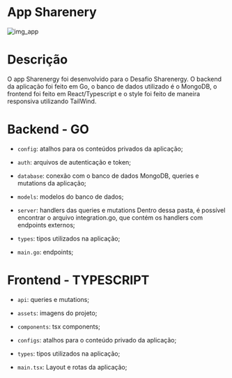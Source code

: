 # App Sharenery 

![img_app](https://lh3.googleusercontent.com/JxJAYZrtBdMwkojKvyAB_qKvMQnjd1Yj3b-vJvaAtq0Ixyr9dbeeEQN9LbdTDirPkFj1wdNQ8AD8wQXi6-hDymkeR5EfxPXsuJ3dcrBFxSrPkxViYGYp_s4TEzbitiLJIvpCDBTREKNZRZbKtemmB1GKG-YfAB5FLz-0__RScpdjOvYbm2ORuEprg4f22r-z96zldS-KRo0feXvtvunVXHLRDDBJzMT415qpeA5nIwZL4rYKvT7oHIpKzJ5ybqCrNO90yCUx6xGs2k1KfywyqV9Qe_os141VyxCNxaj2PkBV2CXGBzGLu-_dW-MRtwhvtWf0LMEXHBOOjmGgzjbVAqctbEvuHvrphEwZVEni_6DfhxEQf9j7aT4XJFN7e4kCggQR-9FOvL3bwFzhuqTy1gV9OrB4pjf6tF94ITEfd7lOZThS5PTmxUnaBJ662hVTFDie1J7SUUmBSe-JEHGYsviTFZ4iLzz00lVX34XI4wpc7EEmhs_rIAYkCOmdslExQliVJ90MMbVsySyvGpKT7WnHOdsr6ThSquCBnkBIIRts8Wd5lEcIbvqTA7XNL723H11PmLqN41JW_xdxW9HoheKBqPJiQq9QolWrP1iNCnegHVQM1Bs3N6GaSVY8JMF2k-5MBuIraJFY0vODyNkG7UeAITOZtkWwLdpaFCLXkBQSjhB1NWRXMvwqAUGPUG_3pzlWKnJ3p1o6RinPj0ZRo3NX1hkualqkJJN8kqAQHnbBCTtBGBf01dJs9KLMA5IbgJqY3XVWkfiOhc2R1rFjK2i32eaRtfjo-pnT7eal_7SX4pBs4pIYBqwpyLTwVo_8CeTa3osDNwStWcnl-QclaL4uJddBakqB38rJVDtI1s9f2SQbwgS_ZbF_Gq_O8iLdnaglvq6pZVcC9up9c3If9a63ytEOlWbfLSPu4E46bLK_fg=w1215-h768-no?authuser=0)


# Descrição

O app Sharenergy foi desenvolvido para o Desafio Sharenergy. O backend da aplicação foi feito em Go, o banco de dados utilizado é o MongoDB, o frontend foi feito em React/Typescript e o style foi feito de maneira responsiva utilizando TailWind.

# Backend - GO

- `config`: atalhos para os conteúdos privados da aplicação;

- `auth`: arquivos de autenticação e token;

- `database`: conexão com o banco de dados MongoDB, queries e mutations da aplicação; 

- `models`: modelos do banco de dados;

- `server`: handlers das queries e mutations
Dentro dessa pasta, é possível encontrar o arquivo integration.go, que contém os handlers com endpoints externos;

- `types`: tipos utilizados na aplicação;

- `main.go`: endpoints;

# Frontend - TYPESCRIPT

- `api`: queries e mutations;

- `assets`: imagens do projeto;

- `components`: tsx components; 

- `configs`: atalhos para o conteúdo privado da aplicação;

- `types`: tipos utilizados na aplicação;

- `main.tsx`: Layout e rotas da aplicação;
